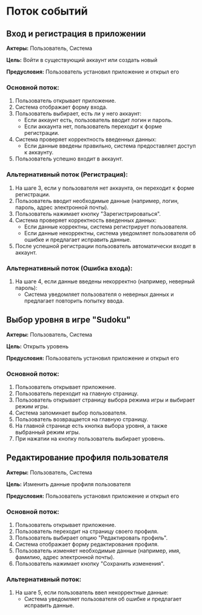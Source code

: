 # Поток событий

## Вход и регистрация в приложении
**Актеры:** Пользователь, Система

**Цель:** Войти в существующий аккаунт или создать новый

**Предусловия:** Пользователь установил приложение и открыл его

### Основной поток:
1. Пользователь открывает приложение.
2. Система отображает форму входа.
3. Пользователь выбирает, есть ли у него аккаунт:
    - Если аккаунт есть, пользователь вводит логин и пароль.
    - Если аккаунта нет, пользователь переходит к форме регистрации.
4. Система проверяет корректность введенных данных:
    - Если данные введены правильно, система предоставляет доступ к аккаунту.
5. Пользователь успешно входит в аккаунт.

### Альтернативный поток (Регистрация):
1. На шаге 3, если у пользователя нет аккаунта, он переходит к форме регистрации.
2. Пользователь вводит необходимые данные (например, логин, пароль, адрес электронной почты).
3. Пользователь нажимает кнопку "Зарегистрироваться".
4. Система проверяет корректность введенных данных:
    - Если данные корректны, система регистрирует пользователя.
    - Если данные некорректны, система уведомляет пользователя об ошибке и предлагает исправить данные.
5. После успешной регистрации пользователь автоматически входит в аккаунт.

### Альтернативный поток (Ошибка входа):
1. На шаге 4, если данные введены некорректно (например, неверный пароль):
    - Система уведомляет пользователя о неверных данных и предлагает повторить попытку ввода.

## Выбор уровня в игре "Sudoku"
**Актеры:** Пользователь, Система

**Цель:** Открыть уровень

**Предусловия:** Пользователь установил приложение и открыл его

### Основной поток:
1. Пользователь открывает приложение.
2. Пользователь переходит на главную страницу.
3. Пользователь открывает страницу выбора режима игры и выбирает режим игры.
4. Система запоминает выбор пользователя.
5. Пользователь возвращается на главную страницу.
6. На главной странице есть кнопка выбора уровня, а также выбранный режим игры.
7. При нажатии на кнопку пользователь выбирает уровень.

## Редактирование профиля пользователя
**Актеры:** Пользователь, Система

**Цель:** Изменить данные профиля пользователя

**Предусловия:** Пользователь установил приложение и открыл его

### Основной поток:
1. Пользователь открывает приложение.
2. Пользователь переходит на страницу своего профиля.
3. Пользователь выбирает опцию "Редактировать профиль".
4. Система отображает форму редактирования профиля.
5. Пользователь изменяет необходимые данные (например, имя, фамилию, адрес электронной почты).
6. Пользователь нажимает кнопку "Сохранить изменения".

### Альтернативный поток:
1. На шаге 5, если пользователь ввел некорректные данные:
    - Система уведомляет пользователя об ошибке и предлагает исправить данные.

